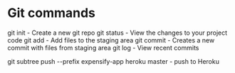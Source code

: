 # Git commands

git init - Create a new git repo
git status - View the changes to your project code
git add - Add files to the staging area
git commit - Creates a new commit with files from staging area
git log - View recent commits

git subtree push --prefix expensify-app heroku master - push to Heroku
